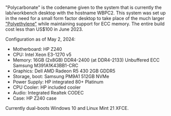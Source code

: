 "Polycarbonate" is the codename given to the system that is currently the lab/workbench desktop with the hostname WBPC2. This system was set up in the need for a small form factor desktop to take place of the much larger ["Polyethylene"](../pc_pe/) while maintaining support for ECC memory. The entire build cost less than US$100 in June 2023. 

Configuration as of May 2, 2024:

- Motherboard: HP Z240
- CPU: Intel Xeon E3-1270 v5
- Memory: 16GB (2x8GB) DDR4-2400 (at DDR4-2133) Unbuffered ECC Samsung M391A1K43BB1-CRC
- Graphics: Dell AMD Radeon R5 430 2GB GDDR5
- Storage, boot: Samsung PM9A1 512GB NVMe
- Power Supply: HP integrated 80+ Platinum
- CPU Cooler: HP included cooler
- Audio: Integrated Realtek CODEC
- Case: HP Z240 case

Currently dual-boots Windows 10 and Linux Mint 21 XFCE.
